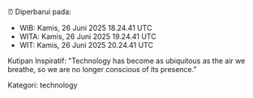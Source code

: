 ⏰ Diperbarui pada:
- WIB: Kamis, 26 Juni 2025 18.24.41 UTC
- WITA: Kamis, 26 Juni 2025 19.24.41 UTC
- WIT: Kamis, 26 Juni 2025 20.24.41 UTC

Kutipan Inspiratif:
"Technology has become as ubiquitous as the air we breathe, so we are no longer conscious of its presence."


Kategori: technology

